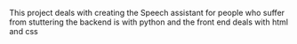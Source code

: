 This project deals with creating the Speech assistant for people who suffer from stuttering 
the backend is with python and the front end deals with html and css

